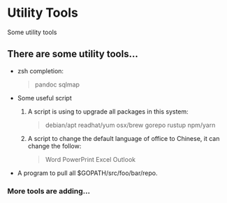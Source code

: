 # Utility Tools

Some utility tools

## There are some utility tools...

-   zsh completion:
    > pandoc
    > sqlmap

-   Some useful script 

    1.  A script is using to upgrade all packages in this system:
        > debian/apt
        > readhat/yum
        > osx/brew
        > gorepo
        > rustup
        > npm/yarn
    2.  A script to change the default language of office to Chinese, it can change the follow:
        > Word
        > PowerPrint
        > Excel
        > Outlook


-   A program to pull all $GOPATH/src/foo/bar/repo.

### More tools are adding...
